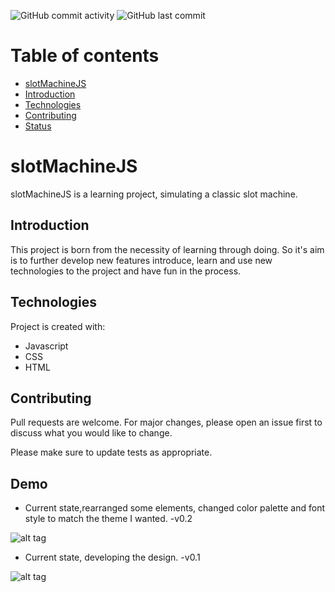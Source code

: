 ![GitHub commit activity](https://img.shields.io/github/commit-activity/m/edXmO/slotMachineJS)
![GitHub last commit](https://img.shields.io/github/last-commit/edXmO/slotMachineJS)

# Table of contents 

* [slotMachineJS](#slotMachineJs)
* [Introduction](#Introduction)
* [Technologies](#Technologies)
* [Contributing](#Contributing)
* [Status](#Demo)

# slotMachineJS

slotMachineJS is a learning project, simulating a classic slot machine.

## Introduction

This project is born from the necessity of learning through doing. 
So it's aim is to further develop new features introduce, learn and use new technologies to the project and have fun in the process. 

## Technologies

Project is created with: 
* Javascript
* CSS
* HTML

## Contributing
Pull requests are welcome. For major changes, please open an issue first to discuss what you would like to change.

Please make sure to update tests as appropriate.

## Demo 

* Current state,rearranged some elements, changed color palette and font style to match the theme I wanted. -v0.2

![alt tag](https://media.giphy.com/media/Tg2Qrj0uJInGCLlpko/source.gif)

* Current state, developing the design. -v0.1

![alt tag](https://media.giphy.com/media/MmwQyBW3IJUJoujcCv/source.gif)



